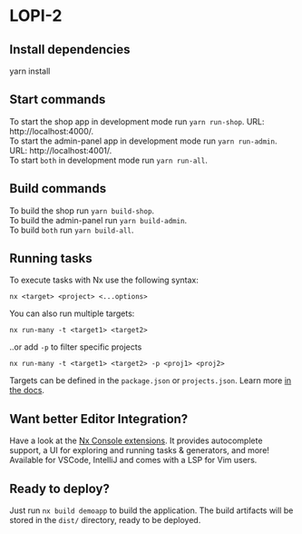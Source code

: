 # LOPI-2

## Install dependencies

yarn install

## Start commands

To start the shop app in development mode run `yarn run-shop`. URL: http://localhost:4000/. </br>
To start the admin-panel app in development mode run `yarn run-admin`. URL: http://localhost:4001/. </br>
To start `both` in development mode run `yarn run-all`.

## Build commands

To build the shop run `yarn build-shop`. </br>
To build the admin-panel run `yarn build-admin`. </br>
To build `both` run `yarn build-all`.

## Running tasks

To execute tasks with Nx use the following syntax:

```
nx <target> <project> <...options>
```

You can also run multiple targets:

```
nx run-many -t <target1> <target2>
```

..or add `-p` to filter specific projects

```
nx run-many -t <target1> <target2> -p <proj1> <proj2>
```

Targets can be defined in the `package.json` or `projects.json`. Learn more [in the docs](https://nx.dev/core-features/run-tasks).

## Want better Editor Integration?

Have a look at the [Nx Console extensions](https://nx.dev/nx-console). It provides autocomplete support, a UI for exploring and running tasks & generators, and more! Available for VSCode, IntelliJ and comes with a LSP for Vim users.

## Ready to deploy?

Just run `nx build demoapp` to build the application. The build artifacts will be stored in the `dist/` directory, ready to be deployed.
